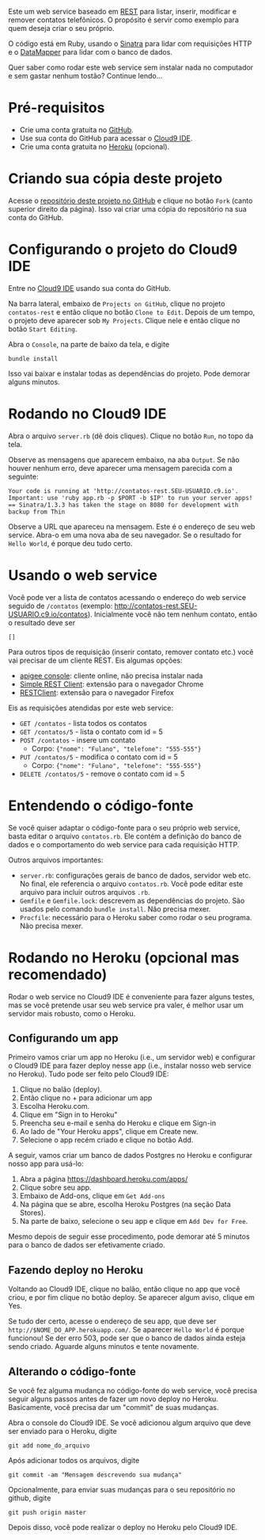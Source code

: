 Este um web service baseado em [REST](http://en.wikipedia.org/wiki/representational_state_transfer) para listar, inserir, modificar e remover contatos telefônicos. O propósito é servir como exemplo para quem deseja criar o seu próprio.

O código está em Ruby, usando o [Sinatra](http://www.sinatrarb.com/) para lidar com requisições HTTP e o [DataMapper](http://datamapper.org/getting-started.html) para lidar com o banco de dados.

Quer saber como rodar este web service sem instalar nada no computador e sem gastar nenhum tostão? Continue lendo...

# Pré-requisitos

* Crie uma conta gratuita no [GitHub](https://github.com/).
* Use sua conta do GitHub para acessar o [Cloud9 IDE](https://c9.io/).
* Crie uma conta gratuita no [Heroku](http://www.heroku.com/) (opcional).

# Criando sua cópia deste projeto

Acesse o [repositório deste projeto no GitHub](https://github.com/rodrigorgs/contatos-rest) e clique no botão `Fork` (canto superior direito da página). Isso vai criar uma cópia do repositório na sua conta do GitHub.

# Configurando o projeto do Cloud9 IDE

Entre no [Cloud9 IDE](https://c9.io/) usando sua conta do GitHub.

Na barra lateral, embaixo de `Projects on GitHub`, clique no projeto `contatos-rest` e então clique no botão `Clone to Edit`. Depois de um tempo, o projeto deve aparecer sob `My Projects`. Clique nele e então clique no botão `Start Editing`.

Abra o `Console`, na parte de baixo da tela, e digite

    bundle install
   
Isso vai baixar e instalar todas as dependências do projeto. Pode demorar alguns minutos.

# Rodando no Cloud9 IDE

Abra o arquivo `server.rb` (dê dois cliques). Clique no botão `Run`, no topo da tela.

Observe as mensagens que aparecem embaixo, na aba `Output`. Se não houver nenhum erro, deve aparecer uma mensagem parecida com a seguinte:

    Your code is running at 'http://contatos-rest.SEU-USUARIO.c9.io'.
    Important: use 'ruby app.rb -p $PORT -b $IP' to run your server apps!
    == Sinatra/1.3.3 has taken the stage on 8080 for development with backup from Thin

Observe a URL que apareceu na mensagem. Este é o endereço de seu web service. Abra-o em uma nova aba de seu navegador. Se o resultado for `Hello World`, é porque deu tudo certo.

# Usando o web service

Você pode ver a lista de contatos acessando o endereço do web service seguido de `/contatos` (exemplo: <http://contatos-rest.SEU-USUARIO.c9.io/contatos>). Inicialmente você não tem nenhum contato, então o resultado deve ser

    []

Para outros tipos de requisição (inserir contato, remover contato etc.) você vai precisar de um cliente REST. Eis algumas opções:

* [apigee console](https://apigee.com/console/others): cliente online, não precisa instalar nada
* [Simple REST Client](https://chrome.google.com/webstore/detail/simple-rest-client/fhjcajmcbmldlhcimfajhfbgofnpcjmb): extensão para o navegador Chrome
* [RESTClient](https://addons.mozilla.org/en-us/firefox/addon/restclient/): extensão para o navegador Firefox

Eis as requisições atendidas por este web service:

* `GET /contatos` - lista todos os contatos
* `GET /contatos/5` - lista o contato com id = 5
* `POST /contatos` - insere um contato
  * Corpo: `{"nome": "Fulano", "telefone": "555-555"}`
* `PUT /contatos/5` - modifica o contato com id = 5
  * Corpo: `{"nome": "Fulano", "telefone": "555-555"}`
* `DELETE /contatos/5` - remove o contato com id = 5

# Entendendo o código-fonte

Se você quiser adaptar o código-fonte para o seu próprio web service, basta editar o arquivo `contatos.rb`. Ele contém a definição do banco de dados e o comportamento do web service para cada requisição HTTP.

Outros arquivos importantes:

* `server.rb`: configurações gerais de banco de dados, servidor web etc. No final, ele referencia o arquivo `contatos.rb`. Você pode editar este arquivo para incluir outros arquivos `.rb`.
* `Gemfile` e `Gemfile.lock`: descrevem as dependências do projeto. São usados pelo comando `bundle install`. Não precisa mexer.
* `Procfile`: necessário para o Heroku saber como rodar o seu programa. Não precisa mexer.

# Rodando no Heroku (opcional mas recomendado)

Rodar o web service no Cloud9 IDE é conveniente para fazer alguns testes, mas se você pretende usar seu web service pra valer, é melhor usar um servidor mais robusto, como o Heroku.

## Configurando um app

Primeiro vamos criar um app no Heroku (i.e., um servidor web) e configurar o Cloud9 IDE para fazer deploy nesse app (i.e., instalar nosso web service no Heroku). Tudo pode ser feito pelo Cloud9 IDE:

1. Clique no balão (deploy).
2. Então clique no + para adicionar um app
3. Escolha Heroku.com. 
4. Clique em "Sign in to Heroku"
5. Preencha seu e-mail e senha do Heroku e clique em Sign-in
6. Ao lado de "Your Heroku apps", clique em Create new.
7. Selecione o app recém criado e clique no botão Add.

A seguir, vamos criar um banco de dados Postgres no Heroku e configurar nosso app para usá-lo:

1. Abra a página <https://dashboard.heroku.com/apps/>
2. Clique sobre seu app.
3. Embaixo de Add-ons, clique em `Get Add-ons`
4. Na página que se abre, escolha Heroku Postgres (na seção Data Stores).
5. Na parte de baixo, selecione o seu app e clique em `Add Dev for Free`.

<!-- (Alternativa) (Onde se lê -app, insira mais um hífen no início)

Baixe e instale o Heroku Toolbelt, disponível em https://toolbelt.herokuapp.com/

Abra o terminal de seu computador e digita o seguinte comando:

    heroku login

Informe o e-mail e a senha de sua conta no Heroku. Então execute os seguintes comandos (troque `$NOME_DO_APP` pelo nome de seu app):

    heroku addons:add heroku-postgresql:dev -app $NOME_DO_APP
    heroku config -app $NOME_DO_APP | grep HEROKU_POSTGRESQL

O último comando vai retornar algo do tipo

    HEROKU_POSTGRESQL_RED_URL: postgres://user3123:passkja83kd8@ec2-117-21-174-214.compute-1.amazonaws.com:6212/db982398

Note que, em vez de `RED`, pode aparecer `GOLD`, `AMBER`, `COBALT` ou outra cor. Então execute a seguinte linha, trocando `RED` pela cor retornada pelo último comando:
    
    heroku pg:promote HEROKU_POSTGRESQL_RED_URL -app $NOME_DO_APP
-->

Mesmo depois de seguir esse procedimento, pode demorar até 5 minutos para o banco de dados ser efetivamente criado.

## Fazendo deploy no Heroku

Voltando ao Cloud9 IDE, clique no balão, então clique no app que você criou, e por fim clique no botão deploy. Se aparecer algum aviso, clique em Yes.

Se tudo der certo, acesse o endereço de seu app, que deve ser `http://$NOME_DO_APP.herokuapp.com/`. Se aparecer `Hello World` é porque funcionou! Se der erro 503, pode ser que o banco de dados ainda esteja sendo criado. Aguarde alguns minutos e tente novamente.

## Alterando o código-fonte

Se você fez alguma mudança no código-fonte do web service, você precisa seguir alguns passos antes de fazer um novo deploy no Heroku. Basicamente, você precisa dar um "commit" de suas mudanças.

Abra o console do Cloud9 IDE. Se você adicionou algum arquivo que deve ser enviado para o Heroku, digite

    git add nome_do_arquivo

Após adicionar todos os arquivos, digite

    git commit -am "Mensagem descrevendo sua mudança"

Opcionalmente, para enviar suas mudanças para o seu repositório no github, digite

    git push origin master

Depois disso, você pode realizar o deploy no Heroku pelo Cloud9 IDE.

<!-- 
Opção interessante para fazer deploy de GitHub para Heroku: https://deploybutton.com/
-->
